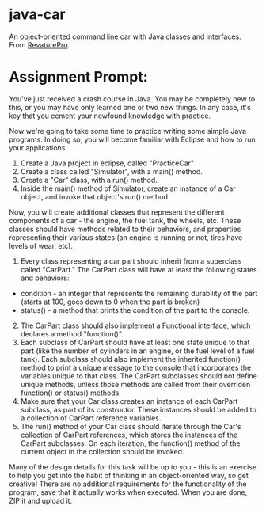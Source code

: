 # java-car
An object-oriented command line car with Java classes and interfaces. From [RevaturePro](https://app.revature.com).

# Assignment Prompt:
You've just received a crash course in Java. You may be completely new to this, or you may have only learned one or two new things. In any case, it's key that you cement your newfound knowledge with practice.

Now we're going to take some time to practice writing some simple Java programs. In doing so, you will become familiar with Eclipse and how to run your applications.

1. Create a Java project in eclipse, called "PracticeCar"
2. Create a class called "Simulator", with a main() method.
3. Create a "Car" class, with a run() method.
4. Inside the main() method of Simulator, create an instance of a Car object, and invoke that object's run() method.

Now, you will create additional classes that represent the different components of a car - the engine, the fuel tank, the wheels, etc. These classes should have methods related to their behaviors, and properties representing their various states (an engine is running or not, tires have levels of wear, etc).

1. Every class representing a car part should inherit from a superclass called "CarPart." The CarPart class will have at least the following states and behaviors:
 - condition - an integer that represents the remaining durability of the part (starts at 100, goes down to 0 when the part is broken)
 - status() - a method that prints the condition of the part to the console.
2. The CarPart class should also implement a Functional interface, which declares a method "function()".
3. Each subclass of CarPart should have at least one state unique to that part (like the number of cylinders in an engine, or the fuel level of a fuel tank). Each subclass should also implement the inherited function() method to print a unique message to the console that incorporates the variables unique to that class. The CarPart subclasses should not define unique methods, unless those methods are called from their overriden function() or status() methods.
4. Make sure that your Car class creates an instance of each CarPart subclass, as part of its constructor. These instances should be added to a collection of CarPart reference variables.
5. The run() method of your Car class should iterate through the Car's collection of CarPart references, which stores the instances of the CarPart subclasses. On each iteration, the function() method of the current object in the collection should be invoked.

Many of the design details for this task will be up to you - this is an exercise to help you get into the habit of thinking in an object-oriented way, so get creative! There are no additional requirements for the functionality of the program, save that it actually works when executed. When you are done, ZIP it and upload it.
